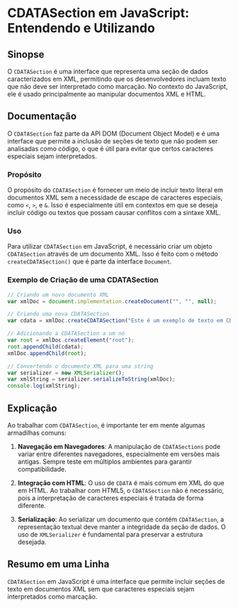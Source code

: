 <!--
Meta Description: # CDATASection em JavaScript: Entendendo e Utilizando ## Sinopse O `CDATASection` é uma interface que representa uma seção de dados caracterizados em ...
Meta Keywords: que, cdatasection, xml, uma, javascript
-->

# CDATASection em JavaScript: Entendendo e Utilizando 

## Sinopse
O `CDATASection` é uma interface que representa uma seção de dados caracterizados em XML, permitindo que os desenvolvedores incluam texto que não deve ser interpretado como marcação. No contexto do JavaScript, ele é usado principalmente ao manipular documentos XML e HTML.

## Documentação
O `CDATASection` faz parte da API DOM (Document Object Model) e é uma interface que permite a inclusão de seções de texto que não podem ser analisadas como código, o que é útil para evitar que certos caracteres especiais sejam interpretados.

### Propósito
O propósito do `CDATASection` é fornecer um meio de incluir texto literal em documentos XML sem a necessidade de escape de caracteres especiais, como `<`, `>`, e `&`. Isso é especialmente útil em contextos em que se deseja incluir código ou textos que possam causar conflitos com a sintaxe XML.

### Uso
Para utilizar `CDATASection` em JavaScript, é necessário criar um objeto `CDATASection` através de um documento XML. Isso é feito com o método `createCDATASection()` que é parte da interface `Document`.

### Exemplo de Criação de uma CDATASection
```javascript
// Criando um novo documento XML
var xmlDoc = document.implementation.createDocument("", "", null);

// Criando uma nova CDATASection
var cdata = xmlDoc.createCDATASection("Este é um exemplo de texto em CDATA <tag> que não será analisada");

// Adicionando a CDATASection a um nó
var root = xmlDoc.createElement("root");
root.appendChild(cdata);
xmlDoc.appendChild(root);

// Convertendo o documento XML para uma string
var serializer = new XMLSerializer();
var xmlString = serializer.serializeToString(xmlDoc);
console.log(xmlString);
```

## Explicação
Ao trabalhar com `CDATASection`, é importante ter em mente algumas armadilhas comuns:

1. **Navegação em Navegadores**: A manipulação de `CDATASections` pode variar entre diferentes navegadores, especialmente em versões mais antigas. Sempre teste em múltiplos ambientes para garantir compatibilidade.

2. **Integração com HTML**: O uso de `CDATA` é mais comum em XML do que em HTML. Ao trabalhar com HTML5, o `CDATASection` não é necessário, pois a interpretação de caracteres especiais é tratada de forma diferente.

3. **Serialização**: Ao serializar um documento que contém `CDATASection`, a representação textual deve manter a integridade da seção de dados. O uso de `XMLSerializer` é fundamental para preservar a estrutura desejada.

## Resumo em uma Linha
`CDATASection` em JavaScript é uma interface que permite incluir seções de texto em documentos XML sem que caracteres especiais sejam interpretados como marcação.